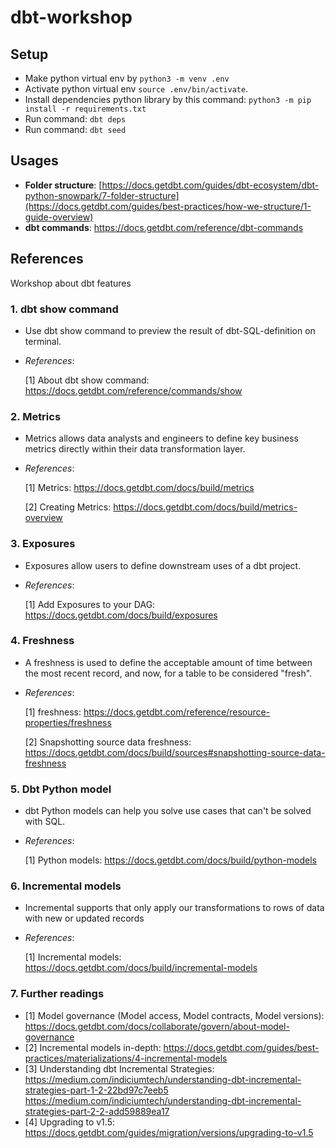 # dbt-workshop

## Setup
- Make python virtual env by `python3 -m venv .env`
- Activate python virtual env `source .env/bin/activate`.
- Install dependencies python library by this command:  `python3 -m pip install -r requirements.txt`
- Run command: `dbt deps`
- Run command: `dbt seed`

## Usages
- **Folder structure**: [https://docs.getdbt.com/guides/dbt-ecosystem/dbt-python-snowpark/7-folder-structure](https://docs.getdbt.com/guides/best-practices/how-we-structure/1-guide-overview)
- **dbt commands**: https://docs.getdbt.com/reference/dbt-commands

## References
Workshop about dbt features
### 1. dbt show command 
- Use dbt show command to preview the result of dbt-SQL-definition on terminal. 
- *References*: 

    [1] About dbt show command: https://docs.getdbt.com/reference/commands/show

### 2. Metrics
- Metrics allows data analysts and engineers to define key business metrics directly within their data transformation layer.
- *References*: 

    [1] Metrics: https://docs.getdbt.com/docs/build/metrics

    [2] Creating Metrics: https://docs.getdbt.com/docs/build/metrics-overview
 
### 3. Exposures
- Exposures allow users to define downstream uses of a dbt project.
- *References*: 

    [1] Add Exposures to your DAG: https://docs.getdbt.com/docs/build/exposures 

### 4. Freshness
-   A freshness is used to define the acceptable amount of time between the most recent record, and now, for a table to be considered "fresh".
-   *References*:

    [1] freshness: https://docs.getdbt.com/reference/resource-properties/freshness 

    [2] Snapshotting source data freshness: https://docs.getdbt.com/docs/build/sources#snapshotting-source-data-freshness

### 5. Dbt Python model
-   dbt Python models can help you solve use cases that can't be solved with SQL.
-   *References*: 

    [1] Python models: https://docs.getdbt.com/docs/build/python-models

### 6. Incremental models
-   Incremental supports that only apply our transformations to rows of data with new or updated records
-   *References*:

    [1] Incremental models: https://docs.getdbt.com/docs/build/incremental-models

### 7. Further readings
- [1] Model governance (Model access, Model contracts, Model versions): https://docs.getdbt.com/docs/collaborate/govern/about-model-governance 
- [2] Incremental models in-depth: https://docs.getdbt.com/guides/best-practices/materializations/4-incremental-models
- [3] Understanding dbt Incremental Strategies:
    https://medium.com/indiciumtech/understanding-dbt-incremental-strategies-part-1-2-22bd97c7eeb5
    https://medium.com/indiciumtech/understanding-dbt-incremental-strategies-part-2-2-add59889ea17 
- [4] Upgrading to v1.5: https://docs.getdbt.com/guides/migration/versions/upgrading-to-v1.5
